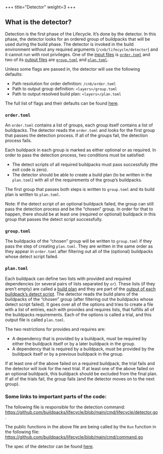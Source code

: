 +++
title="Detector"
weight=3
+++

## What is the detector?

Detection is the first phase of the Lifecycle. It’s done by the detector.
In this phase, the detector looks for an ordered group of buildpacks that will be used during the build phase.
The detector is invoked in the build environment without any required arguments (`/cnb/lifecycle/detector`) and it cannot run with root privileges.
One of the [input files][inputs] is [`order.toml`][order] and two of its [output files][outputs] are [`group.toml`][group] and [`plan.toml`][plan].

Unless some flags are passed in, the detector will use the following defaults:
* Path resolution for order definition: `/cnb/order.toml`
* Path to output group definition: `<layers>/group.toml`
* Path to output resolved build plan: `<layers>/plan.toml`

The full list of flags and their defaults can be found [here][detector].

### `order.toml`
An `order.toml` contains a list of groups, each group itself contains a list of buildpacks.
The detector reads the `order.toml` and looks for the first group that passes the detection process.
If all of the groups fail, the detection process fails.

Each buildpack in each group is marked as either optional or as required.
In order to pass the detection process, two conditions must be satisfied:
* The detect scripts of all required buildpacks must pass successfully (the exit code is zero).
* The detector should be able to create a build plan (to be written in the `plan.toml`) with all of the requirements of the group’s buildpacks.

The first group that passes both steps is written to `group.toml` and its build plan is written to `plan.toml`.

Note: If the detect script of an optional buildpack failed, the group can still pass the detection process and be the “chosen”  group. In order for that to happen, there should be at least one (required or optional) buildpack in this group that passes the detect script successfully.

### `group.toml`
The buildpacks of the “chosen” group will be written to `group.toml` if they pass the step of creating `plan.toml`. They are written in the same order as they appear in `order.toml` after filtering out all of the (optional) buildpacks whose detect script failed.

### `plan.toml`
Each buildpack can define two lists with provided and required dependencies (or several pairs of lists separated by `or`). These lists (if they aren’t empty) are called a [build plan][buildPlan] and they are part of the [output of each buildpack’s detect script][detectScriptOutput].
The detector reads the build plans of the buildpacks of the “chosen” group (after filtering out the buildpacks whose detect script failed). It goes over all of the options and tries to create a file with a list of entries, each with provides and requires lists, that fulfills all of the buildpacks requirements. Each of the options is called a trial, and this output file is called `plan.toml`.

The two restrictions for provides and requires are:
* A dependency that is provided by a buildpack, must be required by either the buildpack itself or by a later buildpack in the group.
* A dependency that is required by a buildpack, must be provided by the buildpack itself or by a previous buildpack in the group.

If at least one of the above failed on a required buildpack, the trial fails and the detector will look for the next trial. If at least one of the above failed on an optional buildpack, this buildpack should be excluded from the final plan. If all of the trials fail, the group fails (and the detector moves on to the next group).

### Some links to important parts of the code:
The following file is responsible for the detection command: https://github.com/buildpacks/lifecycle/blob/main/cmd/lifecycle/detector.go. 

The public functions in the above file are being called by the `Run` function in the following file: https://github.com/buildpacks/lifecycle/blob/main/cmd/command.go

The spec of the detector can be found [here][spec].

[inputs]: https://github.com/buildpacks/spec/blob/main/platform.md#inputs
[outputs]: https://github.com/buildpacks/spec/blob/main/platform.md#outputs
[detector]: https://github.com/buildpacks/spec/blob/main/platform.md#detector
[buildPlan]: https://github.com/buildpacks/spec/blob/main/buildpack.md#build-plan-toml
[detectScriptOutput]: https://github.com/buildpacks/spec/blob/main/buildpack.md#detection
[spec]: https://github.com/buildpacks/spec/blob/main/buildpack.md#phase-1-detection
[order]: https://github.com/buildpacks/spec/blob/main/platform.md#ordertoml-toml
[group]: https://github.com/buildpacks/spec/blob/main/platform.md#grouptoml-toml
[plan]: https://github.com/buildpacks/spec/blob/main/platform.md#plantoml-toml
